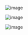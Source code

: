 ![image](https://github.com/user-attachments/assets/6fc85afd-45ad-4ec3-8c44-952edb1afba3)

![image](https://github.com/user-attachments/assets/d3ed276a-3e78-463e-bcfa-48023a41a502)

![image](https://github.com/user-attachments/assets/530293b7-e22a-4432-bd85-dede4f801b74)
